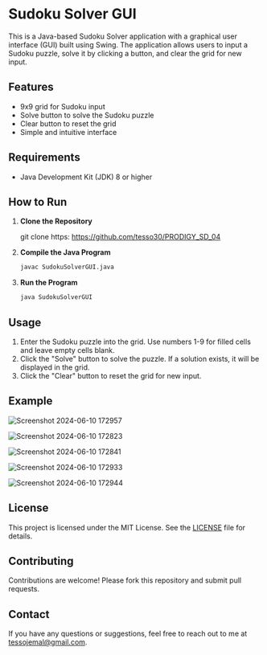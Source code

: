 # Sudoku Solver GUI

This is a Java-based Sudoku Solver application with a graphical user interface (GUI) built using Swing. The application allows users to input a Sudoku puzzle, solve it by clicking a button, and clear the grid for new input.

## Features

- 9x9 grid for Sudoku input
- Solve button to solve the Sudoku puzzle
- Clear button to reset the grid
- Simple and intuitive interface

## Requirements

- Java Development Kit (JDK) 8 or higher

## How to Run

1. **Clone the Repository**

    git clone https: https://github.com/tesso30/PRODIGY_SD_04

2. **Compile the Java Program**
    ```sh
    javac SudokuSolverGUI.java
    ```

3. **Run the Program**
    ```sh
    java SudokuSolverGUI
    ```

## Usage

1. Enter the Sudoku puzzle into the grid. Use numbers 1-9 for filled cells and leave empty cells blank.
2. Click the "Solve" button to solve the puzzle. If a solution exists, it will be displayed in the grid.
3. Click the "Clear" button to reset the grid for new input.

## Example

![Screenshot 2024-06-10 172957](https://github.com/tesso30/PRODIGY_SD_04/assets/156070938/e4da1dad-3cf8-410d-9a6e-cbfa6d2f12a5)

![Screenshot 2024-06-10 172823](https://github.com/tesso30/PRODIGY_SD_04/assets/156070938/36ce2dc3-8ef3-46e2-9d78-1f31c8aac585)

![Screenshot 2024-06-10 172841](https://github.com/tesso30/PRODIGY_SD_04/assets/156070938/fdc25000-02db-468a-9313-6101fa853a84)

![Screenshot 2024-06-10 172933](https://github.com/tesso30/PRODIGY_SD_04/assets/156070938/2309b989-5c70-4b90-95f3-17c8d310de42)

![Screenshot 2024-06-10 172944](https://github.com/tesso30/PRODIGY_SD_04/assets/156070938/58e60295-0a18-4ad4-9910-07e6ceae62de)


## License

This project is licensed under the MIT License. See the [LICENSE](LICENSE) file for details.

## Contributing

Contributions are welcome! Please fork this repository and submit pull requests.

## Contact

If you have any questions or suggestions, feel free to reach out to me at tessojemal@gmail.com.
